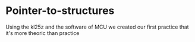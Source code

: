 # Pointer-to-structures
Using the kl25z and the software of MCU we created our first practice that it's more theoric than practice 
